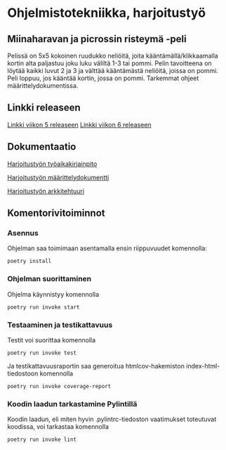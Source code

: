 # Ohjelmistotekniikka, harjoitustyö
## Miinaharavan ja picrossin risteymä -peli

Pelissä on 5x5 kokoinen ruudukko neliöitä, joita kääntämällä/klikkaamalla kortin alta 
paljastuu joku luku väliltä 1-3 tai pommi. Pelin tavoitteena on löytää kaikki luvut 2 ja 3
ja välttää kääntämästä neliöitä, joissa on pommi. Peli loppuu, jos kääntää kortin, jossa 
on pommi. Tarkemmat ohjeet määrittelydokumentissa. 

## Linkki releaseen

[Linkki viikon 5 releaseen](https://github.com/suuranna/ot-harjoitustyo/releases/tag/viikko5)
[Linkki viikon 6 releaseen](https://github.com/suuranna/ot-harjoitustyo/releases/tag/viikko6)

## Dokumentaatio

[Harjoitustyön työaikakirjainpito](https://github.com/suuranna/ot-harjoitustyo/blob/master/dokumentaatio/tyoaikakirjanpito.md)

[Harjoitustyön määrittelydokumentti](https://github.com/suuranna/ot-harjoitustyo/blob/master/dokumentaatio/maarittelydokumentti.md)

[Harjoitustyön arkkitehtuuri](https://github.com/suuranna/ot-harjoitustyo/blob/master/dokumentaatio/arkkitehtuuri.md)

## Komentorivitoiminnot

### Asennus

Ohjelman saa toimimaan asentamalla ensin riippuvuudet komennolla:

`poetry install`

### Ohjelman suorittaminen

Ohjelma käynnistyy komennolla

`poetry run invoke start`


### Testaaminen ja testikattavuus

Testit voi suorittaa komennolla

`poetry run invoke test`

Ja testikattavuusraportin saa generoitua htmlcov-hakemiston index-html-tiedostoon komennolla

`poetry run invoke coverage-report`

### Koodin laadun tarkastamine Pylintillä

Koodin laadun, eli miten hyvin .pylintrc-tiedoston vaatimukset toteutuvat koodissa, voi tarkastaa komennolla

`poetry run invoke lint`


